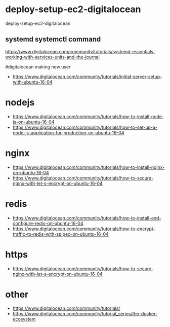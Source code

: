 # deploy-setup-ec2-digitalocean
deploy-setup-ec2-digitalocean

## systemd systemctl command
https://www.digitalocean.com/community/tutorials/systemd-essentials-working-with-services-units-and-the-journal

#digitalocean making new user
* https://www.digitalocean.com/community/tutorials/initial-server-setup-with-ubuntu-16-04

# nodejs 
* https://www.digitalocean.com/community/tutorials/how-to-install-node-js-on-ubuntu-16-04
* https://www.digitalocean.com/community/tutorials/how-to-set-up-a-node-js-application-for-production-on-ubuntu-16-04

# nginx
* https://www.digitalocean.com/community/tutorials/how-to-install-nginx-on-ubuntu-16-04
* https://www.digitalocean.com/community/tutorials/how-to-secure-nginx-with-let-s-encrypt-on-ubuntu-16-04

# redis
* https://www.digitalocean.com/community/tutorials/how-to-install-and-configure-redis-on-ubuntu-16-04
* https://www.digitalocean.com/community/tutorials/how-to-encrypt-traffic-to-redis-with-spiped-on-ubuntu-16-04

# https
* https://www.digitalocean.com/community/tutorials/how-to-secure-nginx-with-let-s-encrypt-on-ubuntu-16-04

# other
* https://www.digitalocean.com/community/tutorials/
* https://www.digitalocean.com/community/tutorial_series/the-docker-ecosystem

